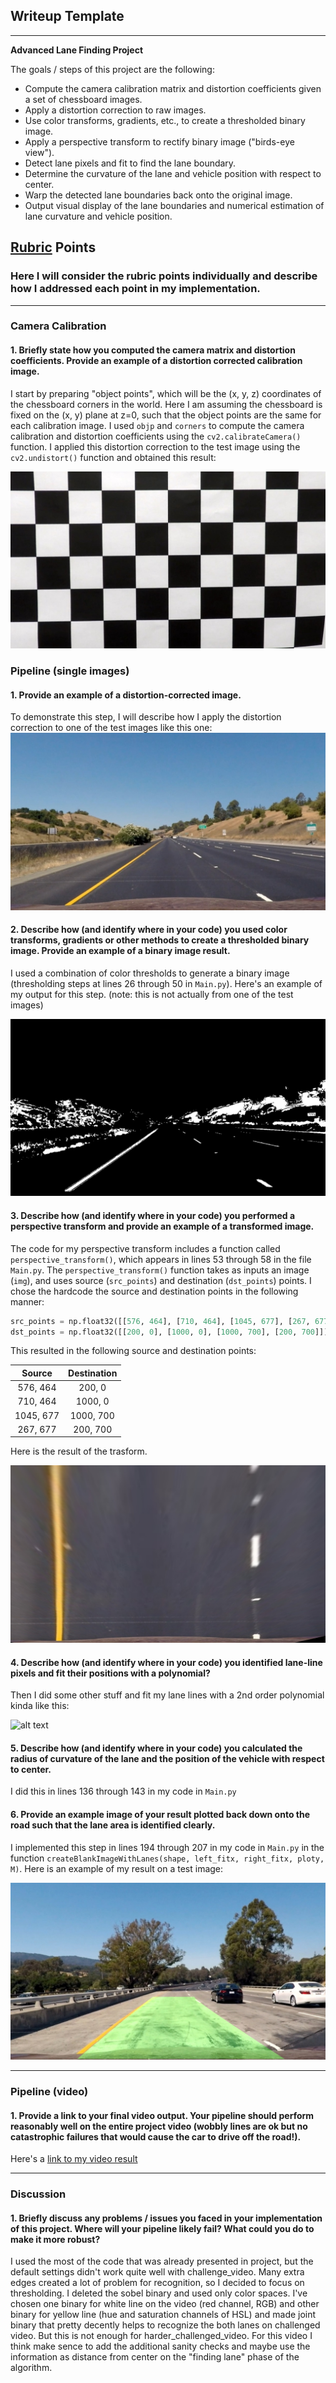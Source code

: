## Writeup Template

---

**Advanced Lane Finding Project**

The goals / steps of this project are the following:

* Compute the camera calibration matrix and distortion coefficients given a set of chessboard images.
* Apply a distortion correction to raw images.
* Use color transforms, gradients, etc., to create a thresholded binary image.
* Apply a perspective transform to rectify binary image ("birds-eye view").
* Detect lane pixels and fit to find the lane boundary.
* Determine the curvature of the lane and vehicle position with respect to center.
* Warp the detected lane boundaries back onto the original image.
* Output visual display of the lane boundaries and numerical estimation of lane curvature and vehicle position.

[//]: # (Image References)

[image1]: ./output_images/undistort_calibration1.jpg "Undistorted"
[image2]: ./output_images/undistort_straight_lines1.jpg "Road Transformed"
[image3]: ./output_images/binary_straight_lines1.jpg "Binary Example"
[image4]: ./output_images/perspective_transform_straight_lines1.jpg "Warp Example"
[image5]: ./output_images/poly_straight_lines1.jpg "Fit Visual"
[image6]: ./output_images/test1.jpg "Output"
[video1]: ./output_video/project_video.mp4 "Video"

## [Rubric](https://review.udacity.com/#!/rubrics/571/view) Points

### Here I will consider the rubric points individually and describe how I addressed each point in my implementation.  

---

### Camera Calibration

#### 1. Briefly state how you computed the camera matrix and distortion coefficients. Provide an example of a distortion corrected calibration image.

I start by preparing "object points", which will be the (x, y, z) coordinates of the chessboard corners in the world. Here I am assuming the chessboard is fixed on the (x, y) plane at z=0, such that the object points are the same for each calibration image. I used `objp` and `corners` to compute the camera calibration and distortion coefficients using the `cv2.calibrateCamera()` function.  I applied this distortion correction to the test image using the `cv2.undistort()` function and obtained this result: 

![alt text][image1]

### Pipeline (single images)

#### 1. Provide an example of a distortion-corrected image.

To demonstrate this step, I will describe how I apply the distortion correction to one of the test images like this one:
![alt text][image2]

#### 2. Describe how (and identify where in your code) you used color transforms, gradients or other methods to create a thresholded binary image.  Provide an example of a binary image result.

I used a combination of color thresholds to generate a binary image (thresholding steps at lines 26 through 50 in `Main.py`).  Here's an example of my output for this step.  (note: this is not actually from one of the test images)

![alt text][image3]

#### 3. Describe how (and identify where in your code) you performed a perspective transform and provide an example of a transformed image.

The code for my perspective transform includes a function called `perspective_transform()`, which appears in lines 53 through 58 in the file `Main.py`.  The `perspective_transform()` function takes as inputs an image (`img`), and uses source (`src_points`) and destination (`dst_points`) points.  I chose the hardcode the source and destination points in the following manner:

```python
src_points = np.float32([[576, 464], [710, 464], [1045, 677], [267, 677]])
dst_points = np.float32([[200, 0], [1000, 0], [1000, 700], [200, 700]])
```

This resulted in the following source and destination points:

| Source        | Destination   | 
|:-------------:|:-------------:| 
| 576, 464      | 200, 0        | 
| 710, 464      | 1000, 0       |
| 1045, 677     | 1000, 700     |
| 267, 677      | 200, 700      |

Here is the result of the trasform.

![alt text][image4]

#### 4. Describe how (and identify where in your code) you identified lane-line pixels and fit their positions with a polynomial?

Then I did some other stuff and fit my lane lines with a 2nd order polynomial kinda like this:

![alt text][image5]

#### 5. Describe how (and identify where in your code) you calculated the radius of curvature of the lane and the position of the vehicle with respect to center.

I did this in lines 136 through 143 in my code in `Main.py`

#### 6. Provide an example image of your result plotted back down onto the road such that the lane area is identified clearly.

I implemented this step in lines 194 through 207 in my code in `Main.py` in the function `createBlankImageWithLanes(shape, left_fitx, right_fitx, ploty, M)`.  Here is an example of my result on a test image:

![alt text][image6]

---

### Pipeline (video)

#### 1. Provide a link to your final video output.  Your pipeline should perform reasonably well on the entire project video (wobbly lines are ok but no catastrophic failures that would cause the car to drive off the road!).

Here's a [link to my video result](./project_video.mp4)

---

### Discussion

#### 1. Briefly discuss any problems / issues you faced in your implementation of this project.  Where will your pipeline likely fail?  What could you do to make it more robust?

I used the most of the code that was already presented in project, but the default settings didn't work quite well with challenge_video. Many extra edges created a lot of problem for recognition, so I decided to focus on thresholding. I deleted the sobel binary and used only color spaces. I've chosen one binary for white line on the video (red channel, RGB) and other binary for yellow line (hue and saturation channels of HSL) and made joint binary that pretty decently helps to recognize the both lanes on challenged video. But this is not enough for harder_challenged_video. For this video I think make sence to add the additional sanity checks and maybe use the information as distance from center on the "finding lane" phase of the algorithm. 
